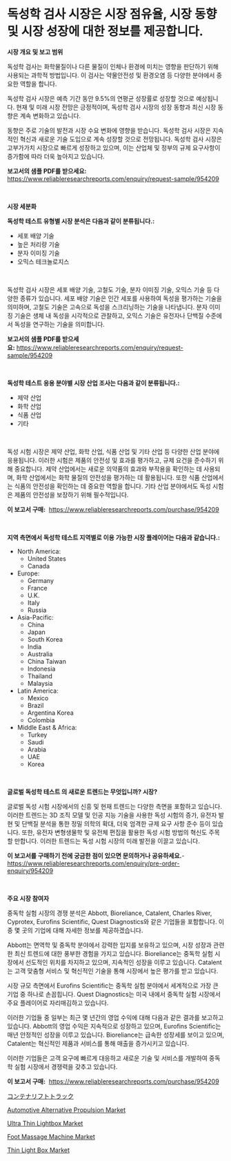 <p><h1>독성학 검사 시장은 시장 점유율, 시장 동향 및 시장 성장에 대한 정보를 제공합니다.</h1></p><p><strong>시장 개요 및 보고 범위</strong></p>
<p><p>독성학 검사는 화학물질이나 다른 물질이 인체나 환경에 미치는 영향을 판단하기 위해 사용되는 과학적 방법입니다. 이 검사는 약물안전성 및 환경오염 등 다양한 분야에서 중요한 역할을 합니다.</p><p>독성학 검사 시장은 예측 기간 동안 9.5%의 연평균 성장률로 성장할 것으로 예상됩니다. 현재 및 미래 시장 전망은 긍정적이며, 독성학 검사 시장의 성장 동향과 최신 시장 동향은 계속 변화하고 있습니다.</p><p>동향은 주로 기술의 발전과 시장 수요 변화에 영향을 받습니다. 독성학 검사 시장은 지속적인 혁신과 새로운 기술 도입으로 계속 성장할 것으로 전망됩니다. 독성학 검사 시장은 고부가가치 시장으로 빠르게 성장하고 있으며, 이는 산업체 및 정부의 규제 요구사항이 증가함에 따라 더욱 높아지고 있습니다.</p></p>
<p><strong>보고서의 샘플 PDF를 받으세요:</strong> <a href="https://www.reliableresearchreports.com/enquiry/request-sample/954209">https://www.reliableresearchreports.com/enquiry/request-sample/954209</a></p>
<p>&nbsp;</p>
<p><strong>시장 세분화</strong></p>
<p><strong>독성학 테스트 유형별 시장 분석은 다음과 같이 분류됩니다.:</strong></p>
<p><ul><li>세포 배양 기술</li><li>높은 처리량 기술</li><li>분자 이미징 기술</li><li>오믹스 테크놀로지스</li></ul></p>
<p>&nbsp;</p>
<p><p>독성학 검사 시장은 세포 배양 기술, 고철도 기술, 분자 이미징 기술, 오믹스 기술 등 다양한 종류가 있습니다. 세포 배양 기술은 인간 세포를 사용하여 독성을 평가하는 기술을 의미하며, 고철도 기술은 고속으로 독성을 스크리닝하는 기술을 나타냅니다. 분자 이미징 기술은 생체 내 독성을 시각적으로 관찰하고, 오믹스 기술은 유전자나 단백질 수준에서 독성을 연구하는 기술을 의미합니다.</p></p>
<p><strong>보고서의 샘플 PDF를 받으세요:</strong>&nbsp;<a href="https://www.reliableresearchreports.com/enquiry/request-sample/954209">https://www.reliableresearchreports.com/enquiry/request-sample/954209</a></p>
<p>&nbsp;</p>
<p><strong> 독성학 테스트 응용 분야별 시장 산업 조사는 다음과 같이 분류됩니다.:</strong></p>
<p><ul><li>제약 산업</li><li>화학 산업</li><li>식품 산업</li><li>기타</li></ul></p>
<p>&nbsp;</p>
<p><p>독성 시험 시장은 제약 산업, 화학 산업, 식품 산업 및 기타 산업 등 다양한 산업 분야에 응용됩니다. 이러한 시험은 제품의 안전성 및 효과를 평가하고, 규제 요건을 준수하기 위해 중요합니다. 제약 산업에서는 새로운 의약품의 효과와 부작용을 확인하는 데 사용되며, 화학 산업에서는 화학 물질의 안전성을 평가하는 데 활용됩니다. 또한 식품 산업에서는 식품의 안전성을 확인하는 데 중요한 역할을 합니다. 기타 산업 분야에서도 독성 시험은 제품의 안전성을 보장하기 위해 필수적입니다.</p></p>
<p><strong>이 보고서 구매:</strong>&nbsp; <a href="https://www.reliableresearchreports.com/purchase/954209">https://www.reliableresearchreports.com/purchase/954209</a></p>
<p>&nbsp;</p>
<p><strong>지역 측면에서 독성학 테스트 지역별로 이용 가능한 시장 플레이어는 다음과 같습니다.:</strong></p>
<p><ul>
    <li>
        North America:
        <ul>
            <li>United States</li>
            <li>Canada</li>
        </ul>
    </li>
    <li>
        Europe:
        <ul>
            <li>Germany</li>
            <li>France</li>
            <li>U.K.</li>
            <li>Italy</li>
            <li>Russia</li>
        </ul>
    </li>
    <li>
        Asia-Pacific:
        <ul>
            <li>China</li>
            <li>Japan</li>
            <li>South Korea</li>
            <li>India</li>
            <li>Australia</li>
            <li>China Taiwan</li>
            <li>Indonesia</li>
            <li>Thailand</li>
            <li>Malaysia</li>
        </ul>
    </li>
    <li>
        Latin America:
        <ul>
            <li>Mexico</li>
            <li>Brazil</li>
            <li>Argentina Korea</li>
            <li>Colombia</li>
        </ul>
    </li>
    <li>
        Middle East & Africa:
        <ul>
            <li>Turkey</li>
            <li>Saudi</li>
            <li>Arabia</li>
            <li>UAE</li>
            <li>Korea</li>
        </ul>
    </li>
    </ul></p>
<p>&nbsp;</p>
<p><strong>글로벌 독성학 테스트 의 새로운 트렌드는 무엇입니까? 시장?</strong></p>
<p><p>글로벌 독성 시험 시장에서의 신흥 및 현재 트렌드는 다양한 측면을 포함하고 있습니다. 이러한 트렌드는 3D 조직 모델 및 인공 지능 기술을 사용한 독성 시험의 증가, 유전자 발현 및 단백질 분석을 통한 정밀 의학의 확대, 더욱 엄격한 규제 요구 사항 준수 등이 있습니다. 또한, 유전자 변형생물학 및 유전체 편집을 활용한 독성 시험 방법의 혁신도 주목할 만합니다. 이러한 트렌드는 독성 시험 시장의 미래 발전을 이끌고 있습니다.</p></p>
<p><strong>이 보고서를 구매하기 전에 궁금한 점이 있으면 문의하거나 공유하세요.</strong>- <a href="https://www.reliableresearchreports.com/enquiry/pre-order-enquiry/954209">https://www.reliableresearchreports.com/enquiry/pre-order-enquiry/954209</a></p>
<p>&nbsp;</p>
<p><strong>주요 시장 참여자</strong></p>
<p><p>중독학 실험 시장의 경쟁 분석은 Abbott, Bioreliance, Catalent, Charles River, Cyprotex, Eurofins Scientific, Quest Diagnostics와 같은 기업들을 포함합니다. 이 중 몇 곳의 기업에 대해 자세한 정보를 제공하겠습니다.</p><p>Abbott는 면역학 및 중독학 분야에서 강력한 입지를 보유하고 있으며, 시장 성장과 관련한 최신 트렌드에 대한 풍부한 경험을 가지고 있습니다. Bioreliance는 중독학 실험 시장에서 선도적인 위치를 차지하고 있으며, 지속적인 성장을 이루고 있습니다. Catalent는 고객 맞춤형 서비스 및 혁신적인 기술을 통해 시장에서 높은 평가를 받고 있습니다.</p><p>시장 규모 측면에서 Eurofins Scientific는 중독학 실험 분야에서 세계적으로 가장 큰 기업 중 하나로 손꼽힙니다. Quest Diagnostics는 미국 내에서 중독학 실험 시장에서 주요 플레이어로 자리매김하고 있습니다.</p><p>이러한 기업들 중 일부는 최근 몇 년간의 영업 수익에 대해 다음과 같은 결과를 보고하고 있습니다. Abbott의 영업 수익은 지속적으로 성장하고 있으며, Eurofins Scientific는 매년 안정적인 성장을 이루고 있습니다. Bioreliance는 급속한 성장세를 보이고 있으며, Catalent는 혁신적인 제품과 서비스를 통해 매출을 증가시키고 있습니다.</p><p>이러한 기업들은 고객 요구에 빠르게 대응하고 새로운 기술 및 서비스를 개발하여 중독학 실험 시장에서 경쟁력을 갖추고 있습니다.</p></p>
<p><strong>이 보고서 구매:</strong>&nbsp;&nbsp;<a href="https://www.reliableresearchreports.com/purchase/954209">https://www.reliableresearchreports.com/purchase/954209</a></p>
<p><p><a href="https://medium.com/@nikolaskirlin2023/%E3%82%B3%E3%83%B3%E3%83%86%E3%83%8A%E3%83%AA%E3%83%95%E3%83%88%E3%83%88%E3%83%A9%E3%83%83%E3%82%AF%E5%B8%82%E5%A0%B4%E3%81%AF-%E5%B8%82%E5%A0%B4%E3%82%B7%E3%82%A7%E3%82%A2-%E3%82%B5%E3%82%A4%E3%82%BA-%E3%81%8A%E3%82%88%E3%81%B32031%E5%B9%B4%E3%81%BE%E3%81%A7%E3%81%AE%E4%BA%88%E6%B8%AC%E3%81%AB%E7%84%A6%E7%82%B9%E3%82%92%E5%BD%93%E3%81%A6%E3%81%A6%E3%81%84%E3%81%BE%E3%81%99-098beb9c4f59">コンテナリフトトラック</a></p><p><a href="https://github.com/joannesouthgate/Market-Research-Report-List-2/blob/main/automotive-alternative-propulsion-market.md">Automotive Alternative Propulsion Market</a></p><p><a href="https://issuu.com/reportprime-2/docs/ultra-thin-lightbox-market-size-2030.pptx">Ultra Thin Lightbox Market</a></p><p><a href="https://view.publitas.com/reportprime-1/foot-massage-machine-market-with-the-goal-of-estimating-the-market-size-and-future-growth-potential-of-various-market-segments-based-on-component-applications-end-user-and-region/">Foot Massage Machine Market</a></p><p><a href="https://issuu.com/reportprime-2/docs/thin-light-box-market-size-2030.pptx">Thin Light Box Market</a></p></p>
